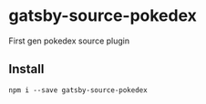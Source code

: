 # gatsby-source-pokedex

First gen pokedex source plugin

## Install

`npm i --save gatsby-source-pokedex`
